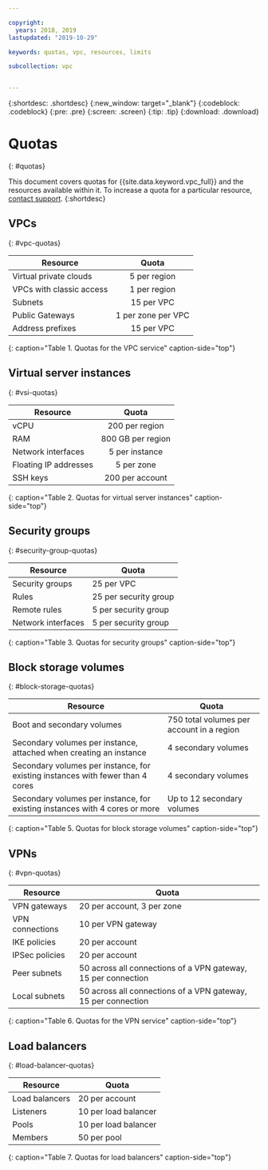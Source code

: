 ```yaml
---

copyright:
  years: 2018, 2019
lastupdated: "2019-10-29"

keywords: quotas, vpc, resources, limits

subcollection: vpc


---
```


{:shortdesc: .shortdesc}
{:new_window: target="_blank"}
{:codeblock: .codeblock}
{:pre: .pre}
{:screen: .screen}
{:tip: .tip}
{:download: .download}

# Quotas
{: #quotas}

This document covers quotas for {{site.data.keyword.vpc_full}} and the resources available within it. To increase a quota for a particular resource, [contact support](/docs/get-support?topic=get-support-getting-customer-support).
{:shortdesc}


## VPCs
{: #vpc-quotas}

|   Resource     | Quota |
| ------- | :------: |
| Virtual private clouds | 5 per region|
| VPCs with classic access | 1 per region|
| Subnets | 15 per VPC |
| Public Gateways | 1 per zone per VPC |
| Address prefixes | 15 per VPC |
{: caption="Table 1. Quotas for the VPC service" caption-side="top"}

## Virtual server instances
{: #vsi-quotas}

|   Resource     | Quota |
| ------- | :------: |
| vCPU |  200 per region  |
| RAM | 800 GB per region |
| Network interfaces | 5 per instance |
| Floating IP addresses | 5 per zone |
| SSH keys | 200 per account |
{: caption="Table 2. Quotas for virtual server instances" caption-side="top"}


## Security groups
{: #security-group-quotas}

|Resource|Quota|
|--------|-----|
|Security groups|25 per VPC|
|Rules|25 per security group|
|Remote rules|5 per security group|
|Network interfaces|5 per security group|
{: caption="Table 3. Quotas for security groups" caption-side="top"}

## Block storage volumes
{: #block-storage-quotas}

| Resource | Quota |
|----------|-------|
| Boot and secondary volumes | 750 total volumes per account in a region |
| Secondary volumes per instance, attached when creating an instance |  4 secondary volumes |
| Secondary volumes per instance, for existing instances with fewer than 4 cores | 4 secondary volumes |
| Secondary volumes per instance, for existing instances with 4 cores or more | Up to 12 secondary volumes |
{: caption="Table 5. Quotas for block storage volumes" caption-side="top"}

## VPNs
{: #vpn-quotas}

|Resource|Quota|
|--------|-----|
| VPN gateways| 20 per account, 3 per zone |
| VPN connections | 10 per VPN gateway |
| IKE policies | 20 per account |
| IPSec policies | 20 per account |
| Peer subnets | 50 across all connections of a VPN gateway, 15 per connection|
| Local subnets | 50 across all connections of a VPN gateway, 15 per connection|
{: caption="Table 6. Quotas for the VPN service" caption-side="top"}

## Load balancers
{: #load-balancer-quotas}


|Resource|Quota|
|--------|-----|
| Load balancers | 20 per account |
| Listeners | 10 per load balancer |
| Pools | 10 per load balancer |
| Members | 50 per pool |
{: caption="Table 7. Quotas for load balancers" caption-side="top"}
